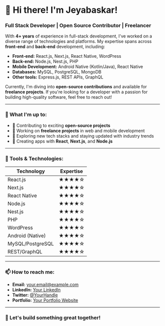 # 👋 Hi there! I'm Jeyabaskar!

### Full Stack Developer | Open Source Contributor | Freelancer

With **4+ years** of experience in full-stack development, I've worked on a diverse range of technologies and platforms. My expertise spans across **front-end** and **back-end** development, including:

- **Front-end:** React.js, Next.js, React Native, WordPress
- **Back-end:** Node.js, Nest.js, PHP
- **Mobile Development:** Android Native (Kotlin/Java), React Native
- **Databases:** MySQL, PostgreSQL, MongoDB
- **Other tools:** Express.js, REST APIs, GraphQL

Currently, I'm diving into **open-source contributions** and available for **freelance projects**. If you're looking for a developer with a passion for building high-quality software, feel free to reach out!

---

### 🚀 What I'm up to:
- 🌱 Contributing to exciting **open-source projects**
- 💼 Working on **freelance projects** in web and mobile development
- 🧠 Exploring new tech stacks and staying updated with industry trends
- 🎯 Creating apps with **React**, **Next.js**, and **Node.js**

---

### 🔧 Tools & Technologies:
| Technology      | Expertise   |
| --------------- | ----------- |
| React.js        | ★★★★☆       |
| Next.js         | ★★★★☆       |
| React Native    | ★★★★☆       |
| Node.js         | ★★★★☆       |
| Nest.js         | ★★★★☆       |
| PHP             | ★★★★☆       |
| WordPress       | ★★★★☆       |
| Android (Native)| ★★★★☆       |
| MySQL/PostgreSQL| ★★★★☆       |
| REST/GraphQL    | ★★★★☆       |

---

### 📫 How to reach me:
- **Email:** [your.email@example.com](mailto:jeyabaskar005@gmail.com)
- **LinkedIn:** [Your LinkedIn](https://www.linkedin.com/in/jeyabaskar-a)
- **Twitter:** [@YourHandle](https://twitter.com/Jeyabaskar2)
- **Portfolio:** [Your Portfolio Website](https://ajbaskar.in)

---

### 🌱 Let's build something great together!
